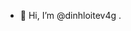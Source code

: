 - 👋 Hi, I’m @dinhloitev4g
.

<!---
dinhloitev4g/dinhloitev4g is a ✨ special ✨ repository because its `README.md` (this file) appears on your GitHub profile.
You can click the Preview link to take a look at your changes.
--->
